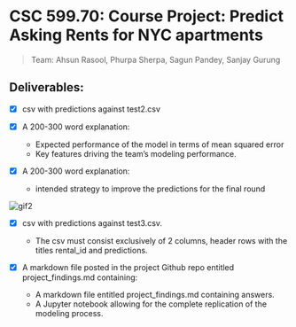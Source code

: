 # CSC 599.70: Course Project: Predict Asking Rents for NYC apartments

> Team: Ahsun Rasool, Phurpa Sherpa, Sagun Pandey, Sanjay Gurung

## Deliverables:

- [X] csv with predictions against test2.csv

- [X] A 200-300 word explanation:
    - Expected performance of the model in terms of mean squared error
    - Key features driving the team’s modeling performance.

- [X] A 200-300 word explanation:
    - intended strategy to improve the predictions for the final round
    
<img src='https://media.giphy.com/media/wf71hhNOVYGK4/giphy.gif' title='gif2' alt='gif2' />

- [X] csv with predictions against test3.csv. 
    - The csv must consist exclusively of 2 columns, header rows with the titles rental_id and predictions.

- [X] A markdown file posted in the project Github repo entitled project_findings.md containing:
    - A markdown file entitled project_findings.md containing answers.
    - A Jupyter notebook allowing for the complete replication of the modeling process.

